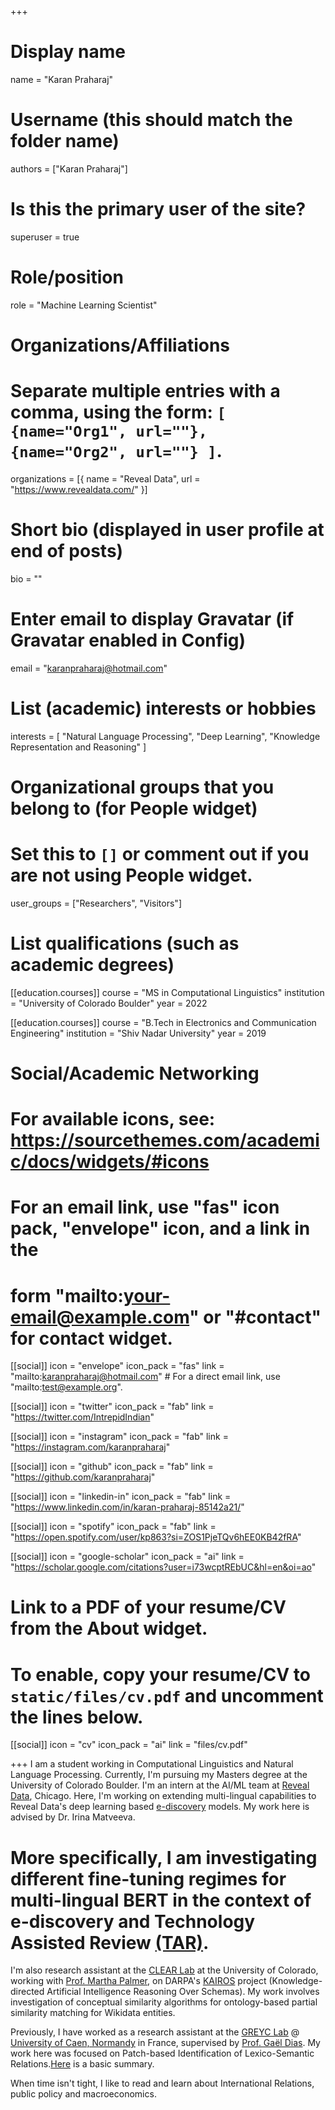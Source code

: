 +++
# Display name
name = "Karan Praharaj"

# Username (this should match the folder name)
authors = ["Karan Praharaj"]

# Is this the primary user of the site?
superuser = true

# Role/position
role = "Machine Learning Scientist"

# Organizations/Affiliations
#   Separate multiple entries with a comma, using the form: `[ {name="Org1", url=""}, {name="Org2", url=""} ]`.
organizations = [{ name = "Reveal Data", url = "https://www.revealdata.com/" }]

# Short bio (displayed in user profile at end of posts)
bio = ""

# Enter email to display Gravatar (if Gravatar enabled in Config)
email = "karanpraharaj@hotmail.com"

# List (academic) interests or hobbies
interests = [
  "Natural Language Processing",
  "Deep Learning",
  "Knowledge Representation and Reasoning"
]

# Organizational groups that you belong to (for People widget)
#   Set this to `[]` or comment out if you are not using People widget.
user_groups = ["Researchers", "Visitors"]

# List qualifications (such as academic degrees)

[[education.courses]]
  course = "MS in Computational Linguistics"
  institution = "University of Colorado Boulder"
  year = 2022

[[education.courses]]
  course = "B.Tech in Electronics and Communication Engineering"
  institution = "Shiv Nadar University"
  year = 2019

# Social/Academic Networking
# For available icons, see: https://sourcethemes.com/academic/docs/widgets/#icons
#   For an email link, use "fas" icon pack, "envelope" icon, and a link in the
#   form "mailto:your-email@example.com" or "#contact" for contact widget.

[[social]]
  icon = "envelope"
  icon_pack = "fas"
  link = "mailto:karanpraharaj@hotmail.com"  # For a direct email link, use "mailto:test@example.org".

[[social]]
  icon = "twitter"
  icon_pack = "fab"
  link = "https://twitter.com/IntrepidIndian"

[[social]]
  icon = "instagram"
  icon_pack = "fab"
  link = "https://instagram.com/karanpraharaj"

[[social]]
  icon = "github"
  icon_pack = "fab"
  link = "https://github.com/karanpraharaj"

[[social]]
  icon = "linkedin-in"
  icon_pack = "fab"
  link = "https://www.linkedin.com/in/karan-praharaj-85142a21/"

[[social]]
  icon = "spotify"
  icon_pack = "fab"
  link = "https://open.spotify.com/user/kp863?si=ZOS1PjeTQv6hEE0KB42fRA"

[[social]]
  icon = "google-scholar"
  icon_pack = "ai"
  link = "https://scholar.google.com/citations?user=i73wcptREbUC&hl=en&oi=ao"

# Link to a PDF of your resume/CV from the About widget.
# To enable, copy your resume/CV to `static/files/cv.pdf` and uncomment the lines below.
 [[social]]
  icon = "cv"
  icon_pack = "ai"
  link = "files/cv.pdf"

+++
I am a student working in Computational Linguistics and Natural Language Processing. Currently, I'm pursuing my Masters degree at the University of Colorado Boulder. I'm an intern at the AI/ML team at [Reveal Data](https://www.revealdata.com), Chicago. Here, I'm working on extending multi-lingual capabilities to Reveal Data's deep learning based [e-discovery](https://en.wikipedia.org/wiki/Electronic_discovery) models. My work here is advised by Dr. Irina Matveeva.
# More specifically, I am investigating different fine-tuning regimes for multi-lingual BERT in the context of e-discovery and Technology Assisted Review [(TAR)](https://edrm.net/resources/frameworks-and-standards/technology-assisted-review/). 

I'm also research assistant at the [CLEAR Lab](https://www.colorado.edu/lab/clear/) at the University of Colorado, working with [Prof. Martha Palmer](https://www.colorado.edu/faculty/palmer-martha/), on DARPA's [KAIROS](https://www.darpa.mil/news-events/2019-01-04) project (Knowledge-directed Artificial Intelligence Reasoning Over Schemas). My work involves investigation of conceptual similarity  algorithms for ontology-based partial similarity matching for Wikidata entities.

Previously, I have worked as a research assistant at the [GREYC Lab](https://www.greyc.fr/?page_id=29&lang=en) @ [University of Caen, Normandy](http://welcome.unicaen.fr/research/) in France, supervised by [Prof. Gaël Dias](https://dias.users.greyc.fr/). My work here was focused on Patch-based Identification of Lexico-Semantic Relations.[Here](post/lexico-semantic/) is a basic summary. 

When time isn't tight, I like to read and learn about International Relations, public policy and macroeconomics.